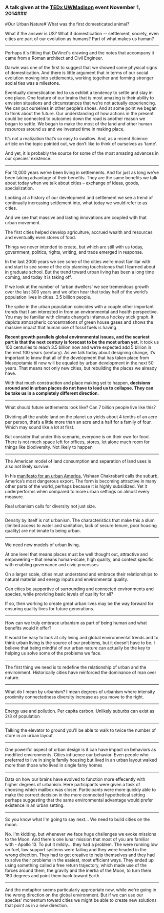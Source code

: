 
### A talk given at the [TEDx UWMadison](http://www.ted.com/tedx/events/12377) event November 1, 2014###

#Our Urban Nature#
What was the first domesticated animal? 

What if the answer is US?  What if domestication -- settlement, society, even cities are part of our evolution as humans? Part of what makes us human?

---------------------------------
Perhaps it's fitting that DaVinci's drawing and the notes that accompany it came from a Roman architect and Civil Engineer. 

Darwin was one of the first to suggest that we showed some physical signs of domestication. And there is little argument that in terms of our social evolution  moving into settlements, working together and forming stronger social ties was a milestone. 

Eventually domestication led to us exhibit a tendency to settle and stay in one place. One feature of our brains that is most amazing is their ability to envision situations and circumstances that we’re not actually experiencing. We can put ourselves in other people’s shoes. And at some point we began to think about the future. Our understanding of how actions in the present could be connected to outcomes down the road is another reason we began to settle. We began to make the most of the land and other human resources around us and we invested time in making place. 

It’s not a realization that’s so easy to swallow. And, as a recent Science article on the topic pointed out, we don’t like to think of ourselves as ‘tame’.

And yet, it is probably the source for some of the most amazing advances in our species’ existence. 

-----------------

For 10,000 years we’ve been living in settlements. And for just as long we’ve been taking advantage of their benefits. They are the same benefits we talk about today when we talk about cities – exchange of ideas, goods, specialization. 

Looking at a history of our development and settlement we see a trend of continually increasing settlement into, what today we would refer to as cities. 

And we see that massive and lasting innovations are coupled with that urban movement.  

The first cities helped develop agriculture, accrued wealth and resources and eventually even stores of food. 

Things we never intended to create, but which are still with us today, government, politics, rights, writing, and trade emerged in response. 

In the last 2000 years we see some of the cities we’re most familiar with and start to see some of the city planning touchstones that I learned about in graduate school.  But the trend toward urban living has been a long time coming, and today it is taking off. 

If we look at the number of ‘urban dwellers’ we see tremendous growth over the last 300 years and we often hear that today half of the world’s population lives in cities. 3.5 billion people.  

The spike in the urban population coincides with a couple other important trends that I am interested in from an environmental and health perspective. You may be familiar with climate change’s infamous hockey stick graph. It depicts atmospheric concentrations of green house gases and shows the massive impact that human use of fossil fuels is having. 

__Recent growth parallels global environmental issues, and the scariest part is that the next century is forecast to be the most urban yet.__ It took us 100 centuries to reach 3.5 billion now and we’re expected add 5 billion in the next 100 years (century). 
As we talk today about designing change, it’s important to know that all of the development that has taken place from Mesopotamia til now will be equaled by urban development in the next 50 years. That means not only new cities, but rebuilding the places we already have.  

With that much construction and place making yet to happen, __decisions around and in urban places do not have to lead us to collapse. They can be take us in a completely different direction__.

--------------
What should future settlements look like?
Can 7 billion people live like this?

Dividing all the arable land on the planet up yields about 4 tenths of an acre per person, that’s a little more than an acre and a half for a family of four. Which may sound like a lot at first. 

But consider that under this scenario, everyone is on their own for food. There is not much space left for offices, stores, let alone much room for things like biodiversity. Not likely to happen

--------------
The American model of land consumption and separation of land uses is also not likely survive. 

In his [manifesto for an urban America](http://www.archdaily.com/430538/a-country-of-cities-a-manifesto-for-an-urban-america/), Vishaan Chakrabarti calls the suburb, America’s most dangerous export. The form is becoming attractive in many other parts of the world, perhaps because it is highly subsidized. Yet it underperforms when compared to more urban settings on almost every measure. 

Real urbanism calls for diversity not just size. 

-------------
Density by itself is not urbanism. The characteristics that make this a slum (limited access to water and sanitation, lack of secure tenure, poor housing quality) are not innate to being urban. 

---------
We need new models of urban living.

At one level that means places must be well thought out, attractive and empowering – that means human-scale, high quality, and context specific with enabling governance and civic processes

On a larger scale, cities must understand and embrace their relationships to natural material and energy inputs and environmental quality.  

Can cities  be supportive of surrounding and connected environments and species, while providing basic levels of quality for all?

If so, then working to create great urban lives may be the way forward for ensuring quality lives for future generations.

--------
How can we truly embrace urbanism as part of being human and what benefits would it offer?

It would be easy to look at city living and global environmental trends and to think urban living is the source of our problems, but it doesn’t have to be.  I believe that being mindful of our urban nature can actually be the key to helping us solve some of the problems we face. 

----------

The first thing we need is to redefine the relationship of urban and the environment. Historically cities have reinforced the dominance of man over nature.

----------

What do I mean by urbanism? I mean degrees of urbanism where intensity proximity connectedness diversity increase as you move to the right.

----------

Energy use and pollution. Per capita carbon. Unlikely suburbs can exist as 2/3 of population

----------

Talking the elevator to ground you'll be able to walk to twice the number of store in an urban layout

----------

One powerful aspect of urban design is it can have impact on behaviors as modified environments. Cities influence our behavior. Even people who preferred to live in single family housing but lived in an urban layout walked more than those who lived in single famy homes

----------

Data on how our brains have evolved to function more effecently with higher degrees of urbanism. Here participants were given a task of choosing which mailbox was closer. Participants were more quickly able to make the correct decision in the more connected hypothetical setting perhaps suggesting that the same environmental advantage would prefer existence in an urban setting.

----------

So you know what I'm going to say next... We need to build cities on the moon.

No. I'm kidding, but whenever we face huge challenges we evoke missions to the Moon. And there's one lunar mission that most of you are familiar with - Apollo 13. To put it mildly... they had a problem. The were running low on fuel, low support systems were failing and they were headed in the wrong direction. They had to get creative to help themselves and they had to solve their problems in the easiest, most efficient ways. They ended up using something called a free return trajectory, which made use of the forces around them, the gravity and the inertia of the Moon, to turn them 180 degrees and point them back toward Earth. 

-----------

And the metaphor seems particularly appropriate now, while we're going in the wrong direction on the global environment. But if we can use our species' momentum toward cities we might be able to create new solutions that point as in a new direction. 


